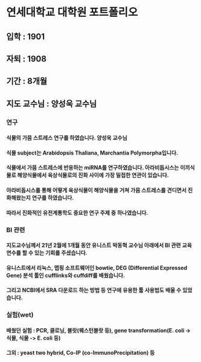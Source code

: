 # 연세대학교 대학원 포트폴리오
## 입학 : 1901
## 자퇴 : 1908
## 기간 : 8개월
## 지도 교수님 : 양성욱 교수님
### 연구
#### 식물의 가뭄 스트레스 연구를 하였습니다. 양성욱 교수님
#### 식물 subject는 Arabidopsis Thaliana, Marchantia Polymorpha입니다.
#### 식물에서 가뭄 스트레스에 반응하는 miRNA를 연구하였습니다. 아라비돕시스는 이끼식물로 해양식물에서 육상식물로의 진화 사이에 가장 밀접한 연관이 있습니다.
#### 아라비돕시스를 통해 어떻게 육상식물이 해양식물을 거쳐 가뭄 스트레스를 견디면서 진화해왔는지 연구를 하였습니다. 
#### 따라서 진화적인 유전계통학도 중요한 연구 주제 중 하나였습니다.
### BI 관련
#### 지도교수님께서 21년 2월에 1개월 동안 유니스트 박동혁 교수님 아래에서 BI 관련 교육연수를 할 수 있는 기회를 주셨습니다.
#### 유니스트에서 리눅스, 맵핑 소프트웨어인 bowtie, DEG (Differential Expressed Gene) 분석 툴인 cufflinks와 cuffdiff를 배웠습니다. 
#### 그리고 NCBI에서 SRA 다운로드 하는 방법 등 연구에 유용한 툴 사용법도 배울 수 있었습니다.
### 실험(wet)
#### 배웠던 실험 : PCR, 클로닝, 블랏(웨스턴블랏 등), gene transformation(E. coli -> 식물, 식물 -> E. coli 등)
#### 그외 : yeast two hybrid, Co-IP (co-ImmunoPrecipitation) 등

